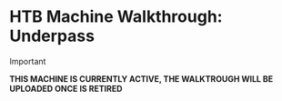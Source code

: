 # HTB Machine Walkthrough: Underpass

> [!IMPORTANT]  
> **THIS MACHINE IS CURRENTLY ACTIVE, THE WALKTROUGH WILL BE UPLOADED ONCE IS RETIRED**
